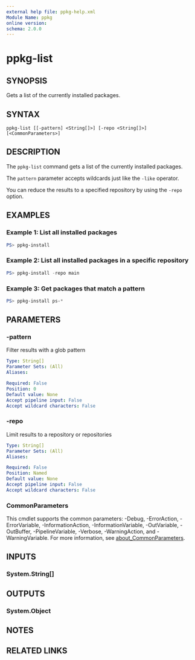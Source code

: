 ```yaml
---
external help file: ppkg-help.xml
Module Name: ppkg
online version:
schema: 2.0.0
---
```


# ppkg-list

## SYNOPSIS
Gets a list of the currently installed packages.

## SYNTAX

```
ppkg-list [[-pattern] <String[]>] [-repo <String[]>] [<CommonParameters>]
```

## DESCRIPTION
The `ppkg-list` command gets a list of the currently installed packages.

The `pattern` parameter accepts wildcards just like the `-like` operator.

You can reduce the results to a specified repository by using the `-repo` option.

## EXAMPLES

### Example 1: List all installed packages
```powershell
PS> ppkg-install
```

### Example 2: List all installed packages in a specific repository
```powershell
PS> ppkg-install -repo main
```

### Example 3: Get packages that match a pattern
```powershell
PS> ppkg-install ps-*
```

## PARAMETERS

### -pattern
Filter results with a glob pattern

```yaml
Type: String[]
Parameter Sets: (All)
Aliases:

Required: False
Position: 0
Default value: None
Accept pipeline input: False
Accept wildcard characters: False
```

### -repo
Limit results to a repository or repositories

```yaml
Type: String[]
Parameter Sets: (All)
Aliases:

Required: False
Position: Named
Default value: None
Accept pipeline input: False
Accept wildcard characters: False
```

### CommonParameters
This cmdlet supports the common parameters: -Debug, -ErrorAction, -ErrorVariable, -InformationAction, -InformationVariable, -OutVariable, -OutBuffer, -PipelineVariable, -Verbose, -WarningAction, and -WarningVariable. For more information, see [about_CommonParameters](http://go.microsoft.com/fwlink/?LinkID=113216).

## INPUTS

### System.String[]

## OUTPUTS

### System.Object
## NOTES

## RELATED LINKS
